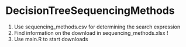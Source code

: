 # DecisionTreeSequencingMethods

1) Use sequencing_methods.csv for determining the search expression
2) Find information on the download in sequencing_methods.xlsx ! 
3) Use main.R to start downloads

